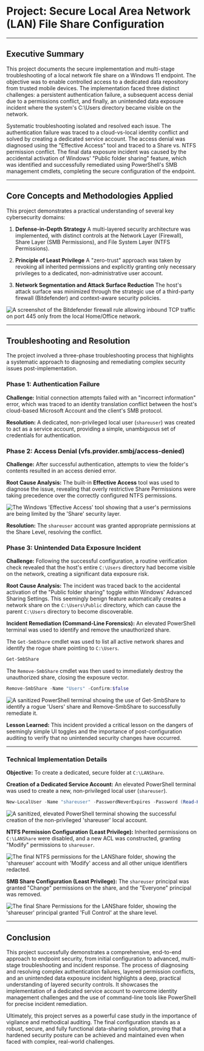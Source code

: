 # Project: Secure Local Area Network (LAN) File Share Configuration

---

## Executive Summary

This project documents the secure implementation and multi-stage troubleshooting of a local network file share on a Windows 11 endpoint. The objective was to enable controlled access to a dedicated data repository from trusted mobile devices. The implementation faced three distinct challenges: a persistent authentication failure, a subsequent access denial due to a permissions conflict, and finally, an unintended data exposure incident where the system's C:\Users directory became visible on the network.

Systematic troubleshooting isolated and resolved each issue. The authentication failure was traced to a cloud-vs-local identity conflict and solved by creating a dedicated service account. The access denial was diagnosed using the "Effective Access" tool and traced to a Share vs. NTFS permission conflict. The final data exposure incident was caused by the accidental activation of Windows' "Public folder sharing" feature, which was identified and successfully remediated using PowerShell's SMB management cmdlets, completing the secure configuration of the endpoint.

---

## Core Concepts and Methodologies Applied

This project demonstrates a practical understanding of several key cybersecurity domains:

1.  **Defense-in-Depth Strategy**
    A multi-layered security architecture was implemented, with distinct controls at the Network Layer (Firewall), Share Layer (SMB Permissions), and File System Layer (NTFS Permissions).

2.  **Principle of Least Privilege**
    A "zero-trust" approach was taken by revoking all inherited permissions and explicitly granting only necessary privileges to a dedicated, non-administrative user account.

3.  **Network Segmentation and Attack Surface Reduction**
    The host's attack surface was minimized through the strategic use of a third-party firewall (Bitdefender) and context-aware security policies.

![A screenshot of the Bitdefender firewall rule allowing inbound TCP traffic on port 445 only from the local Home/Office network.](image.png)    

---

## Troubleshooting and Resolution

The project involved a three-phase troubleshooting process that highlights a systematic approach to diagnosing and remediating complex security issues post-implementation.

### Phase 1: Authentication Failure
**Challenge:** Initial connection attempts failed with an "incorrect information" error, which was traced to an identity translation conflict between the host's cloud-based Microsoft Account and the client's SMB protocol.

**Resolution:** A dedicated, non-privileged local user (`shareuser`) was created to act as a service account, providing a simple, unambiguous set of credentials for authentication.

### Phase 2: Access Denial (vfs.provider.smbj/access-denied)
**Challenge:** After successful authentication, attempts to view the folder's contents resulted in an access denied error.

**Root Cause Analysis:** The built-in **Effective Access** tool was used to diagnose the issue, revealing that overly restrictive Share Permissions were taking precedence over the correctly configured NTFS permissions.

![The Windows 'Effective Access' tool showing that a user's permissions are being limited by the 'Share' security layer.](image-1.png)

**Resolution:** The `shareuser` account was granted appropriate permissions at the Share Level, resolving the conflict.

### Phase 3: Unintended Data Exposure Incident
**Challenge:** Following the successful configuration, a routine verification check revealed that the host's entire `C:\Users` directory had become visible on the network, creating a significant data exposure risk.

**Root Cause Analysis:** The incident was traced back to the accidental activation of the "Public folder sharing" toggle within Windows' Advanced Sharing Settings. This seemingly benign feature automatically creates a network share on the `C:\Users\Public` directory, which can cause the parent `C:\Users` directory to become discoverable.

**Incident Remediation (Command-Line Forensics):** An elevated PowerShell terminal was used to identify and remove the unauthorized share.

The `Get-SmbShare` cmdlet was used to list all active network shares and identify the rogue share pointing to `C:\Users`.
```powershell
Get-SmbShare
```
The `Remove-SmbShare` cmdlet was then used to immediately destroy the unauthorized share, closing the exposure vector.
```powershell
Remove-SmbShare -Name "Users" -Confirm:$false
```

![A sanitized PowerShell terminal showing the use of Get-SmbShare to identify a rogue 'Users' share and Remove-SmbShare to successfully remediate it.](image-2.png)

**Lesson Learned:** This incident provided a critical lesson on the dangers of seemingly simple UI toggles and the importance of post-configuration auditing to verify that no unintended security changes have occurred.

---

### Technical Implementation Details
**Objective:** To create a dedicated, secure folder at `C:\LANShare`.

**Creation of a Dedicated Service Account:**
An elevated PowerShell terminal was used to create a new, non-privileged local user (`shareuser`).
```powershell
New-LocalUser -Name "shareuser" -PasswordNeverExpires -Password (Read-Host -AsSecureString "Create a password for the 'shareuser' account")
```

![A sanitized, elevated PowerShell terminal showing the successful creation of the non-privileged 'shareuser' local account.](image-3.png)

**NTFS Permission Configuration (Least Privilege):**
Inherited permissions on `C:\LANShare` were disabled, and a new ACL was constructed, granting "Modify" permissions to `shareuser`.

![The final NTFS permissions for the LANShare folder, showing the 'shareuser' account with 'Modify' access and all other unique identifiers redacted.](image-4.png)

**SMB Share Configuration (Least Privilege):**
The `shareuser` principal was granted "Change" permissions on the share, and the "Everyone" principal was removed.

![The final Share Permissions for the LANShare folder, showing the 'shareuser' principal granted 'Full Control' at the share level.](image-5.png)

---

## Conclusion

This project successfully demonstrates a comprehensive, end-to-end approach to endpoint security, from initial configuration to advanced, multi-stage troubleshooting and incident response. The process of diagnosing and resolving complex authentication failures, layered permission conflicts, and an unintended data exposure incident highlights a deep, practical understanding of layered security controls. It showcases the implementation of a dedicated service account to overcome identity management challenges and the use of command-line tools like PowerShell for precise incident remediation.

Ultimately, this project serves as a powerful case study in the importance of vigilance and methodical auditing. The final configuration stands as a robust, secure, and fully functional data-sharing solution, proving that a hardened security posture can be achieved and maintained even when faced with complex, real-world challenges.